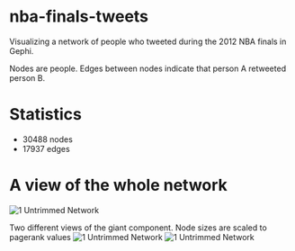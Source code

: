 nba-finals-tweets
=================

Visualizing a network of people who tweeted during the 2012 NBA finals in Gephi. 

Nodes are people. Edges between nodes indicate that person A retweeted person B.

Statistics
==========
* 30488 nodes
* 17937 edges

A view of the whole network
===========================
![1 Untrimmed Network](https://github.com/coreylynch/nba-finals-tweets/raw/master/dark2.png)

Two different views of the giant component. Node sizes are scaled to pagerank values
![1 Untrimmed Network](https://github.com/coreylynch/nba-finals-tweets/raw/master/giant_component2.png)
![1 Untrimmed Network](https://github.com/coreylynch/nba-finals-tweets/raw/master/giant_component3.png)